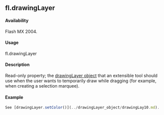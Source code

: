 ## fl.drawingLayer

#### Availability

Flash MX 2004.

#### Usage

fl.drawingLayer

#### Description

Read-only property; the [drawingLayer object](../drawingLayer_object/drawingLayersummary.md) that an extensible tool should use when the user wants to temporarily draw while dragging (for example, when creating a selection marquee).

#### Example

```javascript
See [drawingLayer.setColor()](../drawingLayer_object/drawingLay10.md).

```
